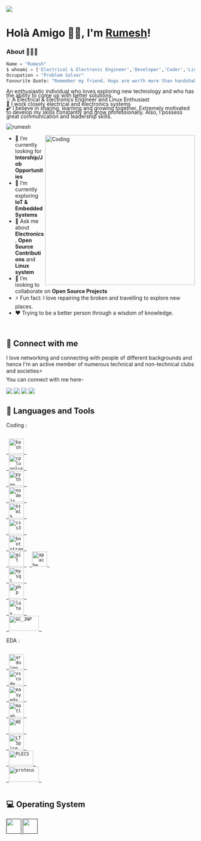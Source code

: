 ![](https://github.com/iRumesh/Private-Sources/tree/main/assets/header_.png)
# Holà Amigo 👋🏻, I'm [Rumesh](https://irumesh.github.io/)!
### About 🙋🏻‍♂️
```python
Name = "Rumesh"
$ whoami = ['Electrical & Electronic Engineer','Developer','Coder','Linux Lover','Noobie']
Occupation = "Problem Solver"
Favourite Quote: "Remember my friend, Hugs are worth more than handshakes.","You wanna make an omelet, you gotta break some eggs."
```
<p style = "line-height: 80%">
An enthusiastic individual who loves exploring new technology and who has the ability to come up with better solutions.  <br/>
  ✨ A Electrical & Electronics Engineer and Linux Enthusiast <br/>
  🌱 I work closely electrical and electronics systems <br/>
  ✔️ I believe in sharing, learning and growing together. Extremely motivated to develop my skills constantly and grow professionally. Also, I possess
    great communication and leadership skills.
<br>
</p>


<p align="left"> <img src="https://komarev.com/ghpvc/?username=irumesh&label=Profile%20views&color=32CD32&style=flat" alt="rumesh" /> </p>

<img align="right" alt="Coding" width="400" src="https://github.com/iRumesh/Private-Sources/tree/main/assets/cover.png">

- 🌱 I’m currently looking for <b>Intership/Job Opportunities</b>
- 🔭 I’m currently exploring <b>IoT & Embedded Systems</b>
- 💬 Ask me about **Electronics** , **Open Source Contributions** and **Linux system**
- 👯 I’m looking to collaborate on **Open Source Projects** <!-- - 📫 Reach me at : -->
- ⚡ Fun fact: I love repairing the broken and travelling to explore new places.
- ❤️ Trying to be a better person through a wisdom of knowledge. 
<br/>

<!--
## 🚀 My Blogs
I love exploring technology and documenting stuff that I come across and find interesting. Hoping that you will love reading it :)<br><br>
[<img src="https://img.shields.io/badge/Hashnode-2962FF?style=for-the-badge&logo=hashnode&logoColor=white">](https://blogs.aakanksha.is-a.dev/)
-->

## 🤝 Connect with me
<p>
I love networking and connecting with people of different backgrounds and hence I'm an active member of numerous technical and non-technical clubs and societies⚡
<br/>
You can connect with me here-
</p>

[<img src="https://img.shields.io/badge/Telegram-2CA5E0?style=for-the-badge&logo=telegram&logoColor=white">](https://t.me/RumeshW)
[<img src="https://img.shields.io/badge/Gmail-D14836?style=for-the-badge&logo=gmail&logoColor=white">](mailto:name@email.com)
[<img src="https://img.shields.io/badge/linkedin-%230077B5.svg?&style=for-the-badge&logo=linkedin&logoColor=white">](https://irumesh.github.io/home/404%20Error%20page/index.html)
[<img src="https://img.shields.io/badge/Twitter-1DA1F2?style=for-the-badge&logo=twitter&logoColor=white">](https://irumesh.github.io/home/404%20Error%20page/index.html)

## 🚀 Languages and Tools

Coding : <br />
<p align="left"> 
<code>
<a href="https://www.gnu.org/software/bash/" target="_blank"> <img src="https://github.com/iRumesh/Private-Sources/tree/main/assets/bash-original.svg" alt="bash" width="40" height="40"/> </a> 
<a href="https://www.w3schools.com/cpp/" target="_blank"> <img src="https://github.com/iRumesh/Private-Sources/tree/main/assets/cplusplus-original.svg" alt="cplusplus" width="40" height="40"/> </a>
<a href="https://www.python.org" target="_blank"> <img src="https://github.com/iRumesh/Private-Sources/tree/main/assets/python-original-wordmark.svg" alt="python" width="40" height="40"/> </a> 
<a href="https://nodejs.org" target="_blank"> <img src="https://github.com/iRumesh/Private-Sources/tree/main/assets/nodejs-original-wordmark.svg" alt="nodejs" width="40" height="40"/> </a> 
<a href="https://www.w3.org/html/" target="_blank"> <img src="https://github.com/iRumesh/Private-Sources/tree/main/assets/html5-original-wordmark.svg" alt="html5" width="40" height="40"/> </a> 
<a href="https://www.w3schools.com/css/" target="_blank"> <img src="https://github.com/iRumesh/Private-Sources/tree/main/assets/css3-original.svg" alt="css3" width="40" height="40"/> </a>   
<a href="https://getbootstrap.com" target="_blank"> <img src="https://github.com/iRumesh/Private-Sources/tree/main/assets/bootstrap-original-wordmark.svg" alt="bootstrap" width="40" height="40"/> </a>  
<a href="https://git-scm.com/" target="_blank"> <img src="https://www.vectorlogo.zone/logos/git-scm/git-scm-icon.svg" alt="git" width="40" height="40"/> </a> <a 
<a href="https://www.apache.org/" target="_blank"> <img src="https://github.com/iRumesh/Private-Sources/tree/main/assets/apache-original-wordmark.svg" alt="apache" width="40" height="40"/> </a> 
<a href="https://www.mysql.com/" target="_blank"> <img src="https://github.com/iRumesh/Private-Sources/tree/main/assets/mysql-original-wordmark.svg" alt="mysql" width="40" height="40"/> </a> 
<a href="https://www.php.net" target="_blank"> <img src="https://github.com/iRumesh/Private-Sources/tree/main/assets/php-original.svg" alt="php" width="40" height="40"/> </a> 
<a href="https://www.latex-project.org/" target="_blank"> <img src="https://github.com/iRumesh/Private-Sources/tree/main/assets/latex-original.svg" alt="latex" width="40" height="40"/> </a> 
<a href="https://colab.research.google.com/" target="_blank"> <img src="https://github.com/iRumesh/Private-Sources/tree/main/assets/Jupyter.webp" alt="GC_JNP" width="80" height="40"/> </a> </code>

EDA :<br />
<p align="left"> <code>
<a href="https://www.arduino.cc/" target="_blank"> <img src="https://github.com/iRumesh/Private-Sources/tree/main/assets/arduino-original-wordmark.svg" alt="arduino" width="40" height="40"/> </a> 
<a href="[https://www.gnu.org/software/bash/](https://code.visualstudio.com/)" target="_blank"> <img src="https://github.com/iRumesh/Private-Sources/tree/main/assets/vscode-original-wordmark.svg" alt="vscode" width="40" height="40"/> </a> 
<a href="https://easyeda.com/" target="_blank"> <img src="https://github.com/iRumesh/Private-Sources/tree/main/assets/easyeda.png" alt="easyeda" width="40" height="40"/> </a> 
<a href="https://www.mathworks.com/products/matlab.html" target="_blank"> <img src="https://github.com/iRumesh/Private-Sources/tree/main/assets/matlab-original.svg" alt="matlab" width="40" height="40"/> </a> 
<a href="https://www.autodesk.com/solutions/electrical-design" target="_blank"> <img src="https://github.com/iRumesh/Private-Sources/tree/main/assets/acade.ico" alt="AE" width="40" height="40"/> </a> 
<a href="https://www.analog.com/en/design-center/design-tools-and-calculators/ltspice-simulator.html" target="_blank"> <img src="https://github.com/iRumesh/Private-Sources/tree/main/assets/ltspice.png" alt="LTSpice" width="40" height="40"/> </a> 
<a href="https://www.plexim.com/products/plecs" target="_blank"> <img src="https://github.com/iRumesh/Private-Sources/tree/main/assets/plexim.png" alt="PLECS" width="65" height="40"/> </a> 
<a href="https://www.labcenter.com/" target="_blank"> <img src="https://github.com/iRumesh/Private-Sources/tree/main/assets/proteus-logo-with-text.png" alt="proteus" width="80" height="40"/> </a> 

</p></code>


## 💻 Operating System
<p align="left">
<a href="" target="_blank"> <img src="https://github.com/iRumesh/Private-Sources/tree/main/assets/windows8-original.svg" alt="" width="40" height="40"/> </a> 
<a href="" target="_blank"> <img src="https://github.com/iRumesh/Private-Sources/tree/main/assets/linux-original.svg" alt="" width="40" height="40"/> </a> 
<!--- <a href="" target="_blank"> <img src="https://github.com/iRumesh/Private-Sources/tree/main/assets/tails-logo-square-notagline.svg" alt="" width="40" height="40"/> </a> -->
</p>
<!---
<p align=center >
<img src="https://github-readme-streak-stats.herokuapp.com/?user=irumesh" /> 
</p>

<p align=center >
<img align="center"  src="https://github-readme-stats.vercel.app/api/top-langs?username=irumesh&show_icons=true&locale=en&layout=compact" alt="irumesh" /></p>
<br/>
<p align=center >
&nbsp;<img align="center" src="https://github-readme-stats.vercel.app/api?username=irumesh&show_icons=true&locale=en" alt="irumesh" />
</p>

## ✔ My Projects
<p>
Check my repositories below 👇
</p>
</div>
--->


<!--
[![Top Langs](https://github-readme-stats.vercel.app/api/top-langs/?username=irumesh&layout=compact)](https://github.com/anuraghazra/github-readme-stats)
Here are some ideas to get you started:

- 🔭 I’m currently working on ...
- 🌱 I’m currently learning ...
- 👯 I’m looking to collaborate on ...
- 🤔 I’m looking for help with ...
- 💬 Ask me about ...
- 📫 How to reach me: ...
- 😄 Pronouns: ...
- ⚡ Fun fact: ...
<img src="https://github.com/TheDudeThatCode/TheDudeThatCode/blob/master/Assets/Hi.gif" width="29px">
### 👉 Front-end
### 👉 Back-end
### 👉 Programming Language
### 👉 Database
### 👉 Version Control
### 👉 Others
-->

<!---
iRumesh/iRumesh is a ✨ special ✨ repository because its `README.md` (this file) appears on your GitHub profile.
You can click the Preview link to take a look at your changes.
--->
